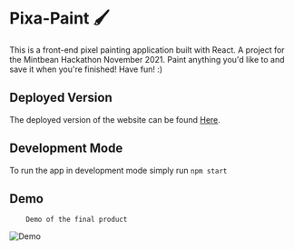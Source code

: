 # Pixa-Paint 🖌️

This is a front-end pixel painting application built with React. A project for the Mintbean Hackathon November 2021. 
Paint anything you'd like to and save it when you're finished! Have fun! :)



## Deployed Version

The deployed version of the website can be found [Here](https://mintbean-pixapaint.netlify.app).
## Development Mode

To run the app in development mode simply run `npm start`

## Demo

        Demo of the final product
![Demo](https://github.com/jon-choi/hack-a-paint/blob/master/docs/paint-demo.gif?raw=true)
